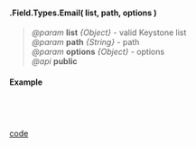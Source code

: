 #### .Field.Types.Email( list, path, options )  
> *@param* **list** _{Object}_  - valid Keystone list   
> *@param* **path** _{String}_  - path   
> *@param* **options** _{Object}_  - options   
> *@api* **public**  



<div class="code-header"> <h4>Example</h4></div><pre class=" language-javascript"><code class="language-javascript">

</code></pre>

<div class="code-header addGitHubLink" data-file="fields/types/email/EmailType.js"> <a href="#" class="loadCode"> code</a></div><pre class=" language-javascript hideCode api"></pre> 
